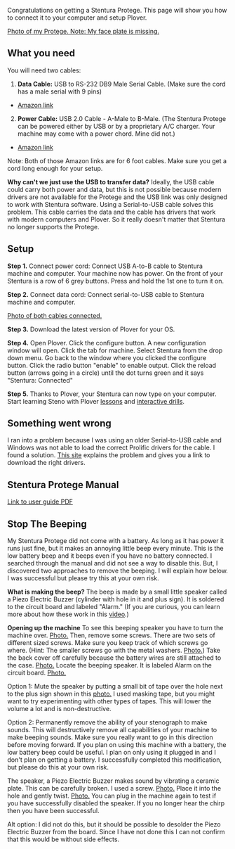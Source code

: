 Congratulations on getting a Stentura Protege. This page will show you how to connect it to your computer and setup Plover. 

[Photo of my Protege. Note: My face plate is missing.](https://imgur.com/vKbiTOJ)

## What you need

You will need two cables:

1. **Data Cable:** 
USB to RS-232 DB9 Male Serial Cable. (Make sure the cord has a male serial with 9 pins)
- [Amazon link](http://a.co/9KWXIMP)
2. **Power Cable:**
USB 2.0 Cable - A-Male to B-Male. (The Stentura Protege can be powered either by USB or by a proprietary A/C charger. Your machine may come with a power chord. Mine did not.)
- [Amazon link](http://a.co/fQDbqWD)

Note: Both of those Amazon links are for 6 foot cables. Make sure you get a cord long enough for your setup.

**Why can't we just use the USB to transfer data?**
Ideally, the USB cable could carry both power and data, but this is not possible because modern drivers are not available for the Protege and the USB link was only designed to work with Stentura software. Using a Serial-to-USB cable solves this problem. This cable carries the data and the cable has drivers that work with modern computers and Plover. So it really doesn't matter that Stentura no longer supports the Protege. 

## Setup

**Step 1.** 
Connect power cord: Connect USB A-to-B cable to Stentura machine and computer. Your machine now has power. On the front of your Stentura is a row of 6 grey buttons. Press and hold the 1st one to turn it on. 

**Step 2.**
Connect data cord: Connect serial-to-USB cable to Stentura machine and computer. 

[Photo of both cables connected.](https://imgur.com/wGc9y4p)

**Step 3.** 
Download the latest version of Plover for your OS.

**Step 4.**
Open Plover. Click the configure button. A new configuration window will open. Click the tab for machine. Select Stentura from the drop down menu. Go back to the window where you clicked the configure button. Click the radio button "enable" to enable output. Click the reload button (arrows going in a circle) until the dot turns green and it says "Stentura: Connected"

**Step 5.**
Thanks to Plover, your Stentura can now type on your computer. Start learning Steno with Plover [lessons](https://sites.google.com/site/ploverdoc/lesson-1-fingers-and-keys) and [interactive drills](http://stenoknight.com/plover/haxeploverlearn/). 

## Something went wrong

I ran into a problem because I was using an older Serial-to-USB cable and Windows was not able to load the correct Prolific drivers for the cable. I found a solution. [This site](http://www.totalcardiagnostics.com/support/Knowledgebase/Article/View/92/20/prolific-usb-to-serial-fix-official-solution-to-code-10-error) explains the problem and gives you a link to download the right drivers. 

## Stentura Protege Manual

[Link to user guide PDF](http://www.stenograph.com/content/files/documents/Stentura%20Protege%20User%20Guide.pdf)

## Stop The Beeping

My Stentura Protege did not come with a battery. As long as it has power it runs just fine, but it makes an annoying little beep every minute. This is the low battery beep and it beeps even if you have no battery connected. I searched through the manual and did not see a way to disable this. But, I discovered two approaches to remove the beeping. I will explain how below. I was successful but please try this at your own risk.

**What is making the beep?** The beep is made by a small little speaker called a Piezo Electric Buzzer (cylinder with hole in it and plus sign). It is soldered to the circuit board and labeled "Alarm." (If you are curious, you can learn more about how these work in this [video](https://www.youtube.com/watch?v=77h1JhD9Syw).)

**Opening up the machine** To see this beeping speaker you have to turn the machine over. [Photo.](https://imgur.com/a/0WPYP) Then, remove some screws. There are two sets of different sized screws. Make sure you keep track of which screws go where. (Hint: The smaller screws go with the metal washers. [Photo.](https://imgur.com/P0RR4dy)) Take the back cover off carefully because the battery wires are still attached to the case. [Photo.](https://imgur.com/kTWBKbM) Locate the beeping speaker. It is labeled Alarm on the circuit board. [Photo.](https://imgur.com/4kgY1kC) 
 
Option 1: Mute the speaker by putting a small bit of tape over the hole next to the plus sign shown in this [photo.](https://imgur.com/4kgY1kC) I used masking tape, but you might want to try experimenting with other types of tapes. This will lower the volume a lot and is non-destructive. 

Option 2: Permanently remove the ability of your stenograph to make sounds. This will destructively remove all capabilities of your machine to make beeping sounds. Make sure you really want to go in this direction before moving forward. If you plan on using this machine with a battery, the low battery beep could be useful. I plan on only using it plugged in and I don't plan on getting a battery. I successfully completed this modification, but please do this at your own risk. 

The speaker, a Piezo Electric Buzzer makes sound by vibrating a ceramic plate. This can be carefully broken. I used a screw. [Photo.](https://imgur.com/a/BRrsZ) Place it into the hole and gently twist. [Photo.](https://imgur.com/a/mQI5H) You can plug in the machine again to test if you have successfully disabled the speaker. If you no longer hear the chirp then you have been successful.  

Alt option: I did not do this, but it should be possible to desolder the Piezo Electric Buzzer from the board. Since I have not done this I can not confirm that this would be without side effects.